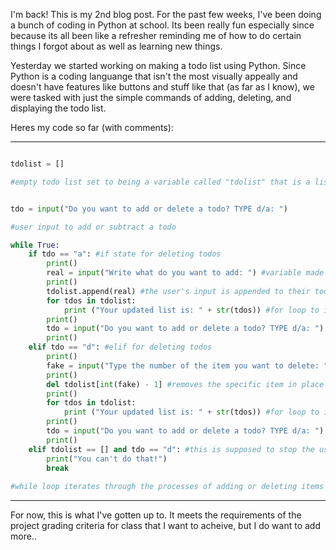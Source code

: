 I'm back! This is my 2nd blog post. For the past few weeks, I've been doing a bunch of coding in Python at school. Its been really fun especially since because its all been like a refresher reminding me of how to do certain things I forgot about as well as learning new things.

Yesterday we started working on making a todo list using Python. Since Python is a coding languange that isn't the most visually appeally and doesn't have features like buttons and stuff like that (as far as I know), we were tasked with just the simple commands of adding, deleting, and displaying the todo list.

Heres my code so far (with comments):

---

```Python

tdolist = []

#empty todo list set to being a variable called "tdolist" that is a list


tdo = input("Do you want to add or delete a todo? TYPE d/a: ")

#user input to add or subtract a todo

while True:
    if tdo == "a": #if state for deleting todos
        print()
        real = input("Write what do you want to add: ") #variable made for adding todos
        print()
        tdolist.append(real) #the user's input is appended to their todo list (tdolist variable)
        for tdos in tdolist:
            print ("Your updated list is: " + str(tdos)) #for loop to iterate through printing each item in the list to make the UX a little better for deletion
        print()
        tdo = input("Do you want to add or delete a todo? TYPE d/a: ")
        print()
    elif tdo == "d": #elif for deleting todos
        print()
        fake = input("Type the number of the item you want to delete: ") #variable made for adding todos
        print()
        del tdolist[int(fake) - 1] #removes the specific item in place of the INDEX of the number that the user input, Subtract 1 from the number that the user inputs and you get the index of the item they wish to remove.
        print()
        for tdos in tdolist:
            print ("Your updated list is: " + str(tdos)) #for loop to iterate through printing each item in the list to make the UX better for deletion
        print()
        tdo = input("Do you want to add or delete a todo? TYPE d/a: ")
        print()
    elif tdolist == [] and tdo == "d": #this is supposed to stop the user from trying to delete from an empty list..
        print("You can't do that!")
        break
        
#while loop iterates through the processes of adding or deleting items

```
---


For now, this is what I've gotten up to. It meets the requirements of the project grading criteria for class that I want to acheive, but I do want to add more..